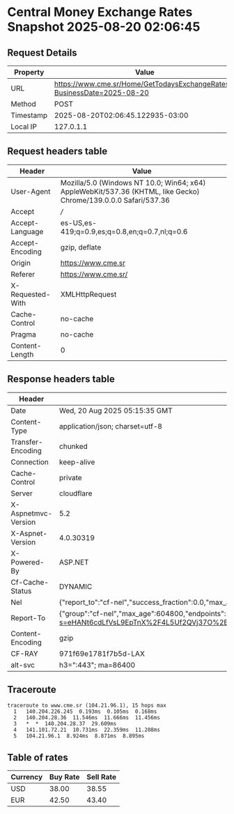 # Central Money Exchange Rates Snapshot 2025-08-20 02:06:45
## Request Details

| Property | Value |
|----------|-------|
| URL | https://www.cme.sr/Home/GetTodaysExchangeRates/?BusinessDate=2025-08-20 |
| Method | POST |
| Timestamp | 2025-08-20T02:06:45.122935-03:00 |
| Local IP | 127.0.1.1 |
    
## Request headers table

| Header | Value |
|--------|-------|
| User-Agent | Mozilla/5.0 (Windows NT 10.0; Win64; x64) AppleWebKit/537.36 (KHTML, like Gecko) Chrome/139.0.0.0 Safari/537.36 |
| Accept | */* |
| Accept-Language | es-US,es-419;q=0.9,es;q=0.8,en;q=0.7,nl;q=0.6 |
| Accept-Encoding | gzip, deflate |
| Origin | https://www.cme.sr |
| Referer | https://www.cme.sr/ |
| X-Requested-With | XMLHttpRequest |
| Cache-Control | no-cache |
| Pragma | no-cache |
| Content-Length | 0 |

    
## Response headers table
| Header | Value |
|--------|-------|
| Date | Wed, 20 Aug 2025 05:15:35 GMT |
| Content-Type | application/json; charset=utf-8 |
| Transfer-Encoding | chunked |
| Connection | keep-alive |
| Cache-Control | private |
| Server | cloudflare |
| X-Aspnetmvc-Version | 5.2 |
| X-Aspnet-Version | 4.0.30319 |
| X-Powered-By | ASP.NET |
| Cf-Cache-Status | DYNAMIC |
| Nel | {"report_to":"cf-nel","success_fraction":0.0,"max_age":604800} |
| Report-To | {"group":"cf-nel","max_age":604800,"endpoints":[{"url":"https://a.nel.cloudflare.com/report/v4?s=eHANt6cdLfVsL9EpTnX%2F4L5Uf2QVj37O%2BtZR7BUn0bpK6tG2XMFkVGE3%2B7LzWphCXK8fxHwpqMFeYwxKJXFy4UyYeiaprO0%2BzqM%3D"}]} |
| Content-Encoding | gzip |
| CF-RAY | 971f69e1781f7b5d-LAX |
| alt-svc | h3=":443"; ma=86400 |

## Traceroute 

```
traceroute to www.cme.sr (104.21.96.1), 15 hops max
  1   140.204.226.245  0.193ms  0.105ms  0.168ms 
  2   140.204.28.36  11.546ms  11.666ms  11.456ms 
  3   *  *  140.204.28.37  29.609ms 
  4   141.101.72.21  10.731ms  22.359ms  11.208ms 
  5   104.21.96.1  8.924ms  8.871ms  8.895ms 

```

## Table of rates

| Currency | Buy Rate | Sell Rate |
|----------|----------|-----------|
| USD | 38.00 | 38.55 |
| EUR | 42.50 | 43.40 |
